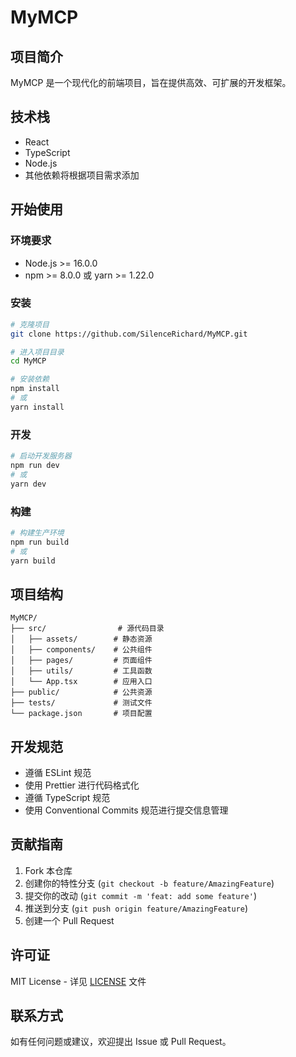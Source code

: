 # MyMCP

## 项目简介
MyMCP 是一个现代化的前端项目，旨在提供高效、可扩展的开发框架。

## 技术栈
- React
- TypeScript
- Node.js
- 其他依赖将根据项目需求添加

## 开始使用

### 环境要求
- Node.js >= 16.0.0
- npm >= 8.0.0 或 yarn >= 1.22.0

### 安装
```bash
# 克隆项目
git clone https://github.com/SilenceRichard/MyMCP.git

# 进入项目目录
cd MyMCP

# 安装依赖
npm install
# 或
yarn install
```

### 开发
```bash
# 启动开发服务器
npm run dev
# 或
yarn dev
```

### 构建
```bash
# 构建生产环境
npm run build
# 或
yarn build
```

## 项目结构
```
MyMCP/
├── src/                # 源代码目录
│   ├── assets/        # 静态资源
│   ├── components/    # 公共组件
│   ├── pages/         # 页面组件
│   ├── utils/         # 工具函数
│   └── App.tsx        # 应用入口
├── public/            # 公共资源
├── tests/             # 测试文件
└── package.json       # 项目配置
```

## 开发规范
- 遵循 ESLint 规范
- 使用 Prettier 进行代码格式化
- 遵循 TypeScript 规范
- 使用 Conventional Commits 规范进行提交信息管理

## 贡献指南
1. Fork 本仓库
2. 创建你的特性分支 (`git checkout -b feature/AmazingFeature`)
3. 提交你的改动 (`git commit -m 'feat: add some feature'`)
4. 推送到分支 (`git push origin feature/AmazingFeature`)
5. 创建一个 Pull Request

## 许可证
MIT License - 详见 [LICENSE](LICENSE) 文件

## 联系方式
如有任何问题或建议，欢迎提出 Issue 或 Pull Request。